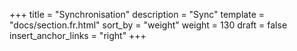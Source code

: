+++
title = "Synchronisation"
description = "Sync"
template = "docs/section.fr.html"
sort_by = "weight"
weight = 130
draft = false
insert_anchor_links = "right"
+++

